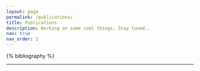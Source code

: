 ```yaml
---
layout: page
permalink: /publications/
title: Publications
description: Working on some cool things, Stay tuned..
nav: true
nav_order: 2
---
```


<!-- _pages/publications.md -->
<div class="publications">

{% bibliography %}

</div>

---